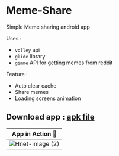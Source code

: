 # Meme-Share
Simple Meme sharing android app

Uses : 
  - `volley` api 
  - `glide` library
  - `gimme` API for getting memes from reddit

Feature : 
  - Auto clear cache
  - Share memes
  - Loading screens animation

## Download app : [**apk file**](https://github.com/Shah-Aayush/Meme-Share/raw/master/app-debug.apk)


|App in Action 🚀|
|---|
| ![Hnet-image (2)](https://user-images.githubusercontent.com/63921776/138852051-2091fd4d-3bfc-48da-abcb-2559304dd636.gif) |
